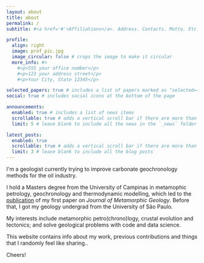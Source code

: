 ```yaml
---
layout: about
title: about
permalink: /
subtitle: #<a href='#'>Affiliations</a>. Address. Contacts. Motto. Etc.

profile:
  align: right
  image: prof_pic.jpg
  image_circular: false # crops the image to make it circular
  more_info: #>
    #<p>555 your office number</p>
    #<p>123 your address street</p>
    #<p>Your City, State 12345</p>

selected_papers: true # includes a list of papers marked as "selected={true}"
social: true # includes social icons at the bottom of the page

announcements:
  enabled: true # includes a list of news items
  scrollable: true # adds a vertical scroll bar if there are more than 3 news items
  limit: 5 # leave blank to include all the news in the `_news` folder

latest_posts:
  enabled: true
  scrollable: true # adds a vertical scroll bar if there are more than 3 new posts items
  limit: 3 # leave blank to include all the blog posts
---
```


I'm a geologist currently trying to improve carbonate geochronology methods for the oil industry.

I hold a Masters degree from the University of Campinas in metamophic petrology, geochronology and thermodynamic modelling, which led to the [publication](https://onlinelibrary.wiley.com/doi/10.1111/jmg.70007) of my first paper on _Journal of Metamorphic Geology_. Before that, I got my geology undergrad from the University of São Paulo.

My interests include metamorphic petro(chrono)logy, crustal evolution and tectonics; and solve geological problems with code and data science.

This website contains info about my work, previous contributions and things that I randomly feel like sharing..

Cheers!
